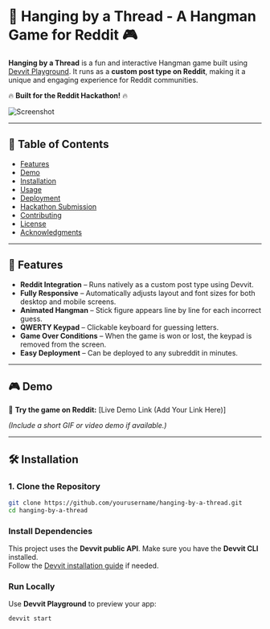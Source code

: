 # 🎩 Hanging by a Thread - A Hangman Game for Reddit 🎮

**Hanging by a Thread** is a fun and interactive Hangman game built using [Devvit Playground](https://devvit.gg/docs). It runs as a **custom post type on Reddit**, making it a unique and engaging experience for Reddit communities.

🔥 **Built for the Reddit Hackathon!** 🔥

![Screenshot](https://via.placeholder.com/600x300?text=Hanging+by+a+Thread+Screenshot)

---

## 📌 Table of Contents

- [Features](#features)
- [Demo](#demo)
- [Installation](#installation)
- [Usage](#usage)
- [Deployment](#deployment)
- [Hackathon Submission](#hackathon-submission)
- [Contributing](#contributing)
- [License](#license)
- [Acknowledgments](#acknowledgments)

---

## 🚀 Features

- **Reddit Integration** – Runs natively as a custom post type using Devvit.
- **Fully Responsive** – Automatically adjusts layout and font sizes for both desktop and mobile screens.
- **Animated Hangman** – Stick figure appears line by line for each incorrect guess.
- **QWERTY Keypad** – Clickable keyboard for guessing letters.
- **Game Over Conditions** – When the game is won or lost, the keypad is removed from the screen.
- **Easy Deployment** – Can be deployed to any subreddit in minutes.

---

## 🎮 Demo

🚀 **Try the game on Reddit:** [Live Demo Link (Add Your Link Here)]

*(Include a short GIF or video demo if available.)*

---

## 🛠 Installation

### 1. Clone the Repository

```bash
git clone https://github.com/yourusername/hanging-by-a-thread.git
cd hanging-by-a-thread
```


### Install Dependencies

This project uses the **Devvit public API**. Make sure you have the **Devvit CLI** installed.  
Follow the [Devvit installation guide](https://docs.devvit.io/) if needed.

### Run Locally

Use **Devvit Playground** to preview your app:

```bash
devvit start

